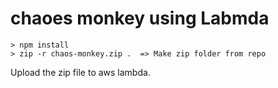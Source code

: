 # chaoes monkey using Labmda

```
> npm install
> zip -r chaos-monkey.zip .  => Make zip folder from repo
```

Upload the zip file to aws lambda.
